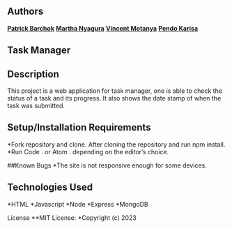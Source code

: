## Authors

**[Patrick Barchok](https://github.com/Barchok-Kiposmet)**
**[Martha Nyagura](https://github.com/marthamwangi09)**
**[Vincent Motanya](https://github.com/vinney-mo)**
**[Pendo Karisa](https://github.com/pkarisa)**


## Task Manager

## Description

This project is a web application for task manager, one is able to check the status of a task and its progress. It also shows the date stamp of when the task was submitted.

## Setup/Installation Requirements
 
*Fork repository and clone. After cloning the repository and run npm install.
*Run Code . or Atom . depending on the editor’s choice.

##Known Bugs
*The site is not responsive enough for some devices.

## Technologies Used

*HTML
*Javascript
*Node
*Express
*MongoDB

License
**MIT License: *Copyright (c) 2023




